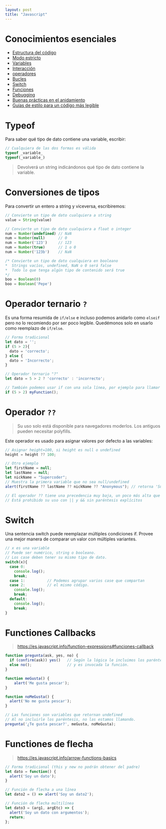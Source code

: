 ```yaml
---
layout: post
title: "Javascript"
---
```


# Conocimientos esenciales
- [Estructura del código](https://es.javascript.info/javascript-specials#estructura-de-codigo)
- [Modo estricto](https://es.javascript.info/javascript-specials#modo-estricto)
- [Variables](https://es.javascript.info/javascript-specials#variables)
- [Interacción](https://es.javascript.info/javascript-specials#interaccion)
- [operadores](https://es.javascript.info/javascript-specials#operadores)
- [Bucles](https://es.javascript.info/javascript-specials#bucles)
- [Switch](https://es.javascript.info/javascript-specials#el-constructo-switch)
- [Funciones](https://es.javascript.info/javascript-specials#funciones)
- [Debugging](https://es.javascript.info/debugging-chrome)
- [Buenas prácticas en el anidamiento](https://es.javascript.info/coding-style#niveles-anidados)
- [Guías de estilo para un código más legible](https://es.javascript.info/coding-style#niveles-anidados)


# Typeof
Para saber qué tipo de dato contiene una variable, escribir:
```js
// Cualquiera de las dos formas es válida
typeof _variable_
typeof(_variable_)
```
> Devolverá un string indicándonos qué tipo de dato contiene la variable.

# Conversiones de tipos
Para convertir un entero a string y viceversa, escribiremos:
```js
// Convierte un tipo de dato cualquiera a string
value = String(value)

// Convierte un tipo de dato cualquiera a float o integer
num = Number(undefined) // NaN
num = Number(null)      // 0
num = Number('123')     // 123
num = Number(true)      // 1 o 0
num = Number('123b')    // NaN

/* Convierte un tipo de dato cualquiera en booleano
*  Strings vacíos, undefined, NaN o 0 será false
*  Todo lo que tenga algún tipo de contenido será true
*/
boo = Boolean(0)
boo = Boolean('Pepe')
```

# Operador ternario ``?``
Es una forma resumida de `if/else` e incluso podemos anidarlo como `elseif` pero no lo recomiendo por ser poco legible. Quedémonos solo en usarlo como reemplazo de `if/else`.
```js
// Forma tradicional
let dato = '';
if (5 > 2){
  dato = 'correcto';
} else {
  dato = 'Incorrecto';
}

// Operador ternario "?"
let dato = 5 > 2 ? 'correcto' : 'incorrecto';

// También podemos usar if con una sola línea, por ejemplo para llamar a una función.
if (5 > 2) myFunction();
```

# Operador `??`
> Su uso solo está disponible para navegadores moderlos. Los antiguos pueden necesitar polyfills.

Este operador es usado para asignar valores por defecto a las variables:
```js
// Asignar height=100, si height es null o undefined
height = height ?? 100;

// Otro ejemplo
let firstName = null;
let lastName = null;
let nickName = "Supercoder";
// Muestra la primera variable que no sea null/undefined
alert(firstName ?? lastName ?? nickName ?? "Anonymous"); // retorna 'Supercoder'

// El operador ?? tiene una precedencia muy baja, un poco más alta que ? y =
// Está prohibido su uso con || y && sin paréntesis explícitos
```

# Switch
Una sentencia switch puede reemplazar múltiples condiciones if. Provee una mejor manera de comparar un valor con múltiples variantes.
```js
// x es una variable
// Puede ser numérico, string o booleano.
// Los case deben tener su mismo tipo de dato.
switch(x){
  case 0:
    console.log();
    break;
  case 1:          // Podemos agrupar varios case que compartan
  case 2:          // el mismo código.
    console.log();
    break;
  default:
    console.log();
    break;
}
```

# Functiones Callbacks
> https://es.javascript.info/function-expressions#funciones-callback

```js
function pregunta(ask, yes, no) {
  if (confirm(ask)) yes()   // Según la lógica le incluimos los paréntesis
  else no();                // y es invocada la función.
}

function meGusta() {
    alert('Me gusta pescar');
}

function noMeGusta() {
  alert('No me gusta pescar');
}

// Las funciones son variables que retornan undefined
// Al no incluirle los paréntesis, no las estamos llamando.
pregunta('¿Te gusta pescar?', meGusta, noMeGusta);
```

# Functiones de flecha
> https://es.javascript.info/arrow-functions-basics

```js
// Forma tradicional (this y new no podrán obtener del padre)
let dato = function() {
  alert('Soy un dato');
}

// Función de flecha a una línea
let dato2 = () => alert('Soy un dato2');

// Función de flecha multilínea
let dato3 = (arg1, argEtc) => {
  alert('Soy un dato con argumentos');
  return;
};
```





